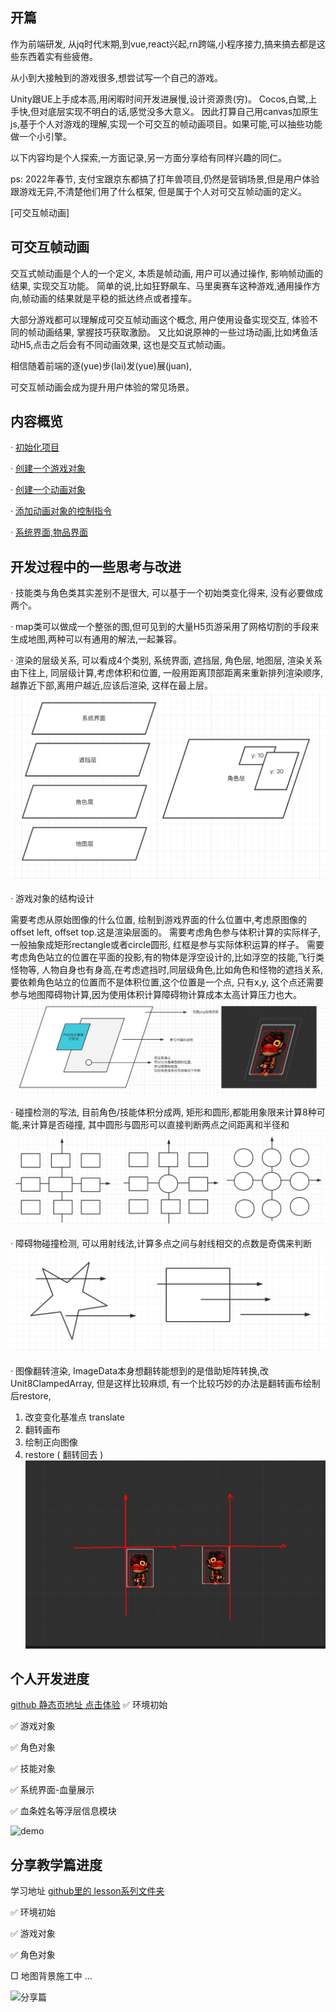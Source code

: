 ## 开篇

作为前端研发, 从jq时代末期,到vue,react兴起,rn跨端,小程序接力,搞来搞去都是这些东西着实有些疲倦。

从小到大接触到的游戏很多,想尝试写一个自己的游戏。

Unity跟UE上手成本高,用闲暇时间开发进展慢,设计资源贵(穷)。 Cocos,白鹭,上手快,但对底层实现不明白的话,感觉没多大意义。 因此打算自己用canvas加原生js,基于个人对游戏的理解,实现一个可交互的帧动画项目。如果可能,可以抽些功能做一个小引擎。

以下内容均是个人探索,一方面记录,另一方面分享给有同样兴趣的同仁。

ps: 2022年春节, 支付宝跟京东都搞了打年兽项目,仍然是营销场景,但是用户体验跟游戏无异,不清楚他们用了什么框架, 但是属于个人对可交互帧动画的定义。


  [可交互帧动画]
## 可交互帧动画

交互式帧动画是个人的一个定义, 本质是帧动画, 用户可以通过操作, 影响帧动画的结果, 实现交互功能。
简单的说,比如狂野飙车、马里奥赛车这种游戏,通用操作方向,帧动画的结果就是平稳的抵达终点或者撞车。

大部分游戏都可以理解成可交互帧动画这个概念, 用户使用设备实现交互, 体验不同的帧动画结果, 掌握技巧获取激励。
又比如说原神的一些过场动画,比如烤鱼活动H5,点击之后会有不同动画效果, 这也是交互式帧动画。

相信随着前端的逐(yue)步(lai)发(yue)展(juan),

可交互帧动画会成为提升用户体验的常见场景。

## 内容概览

· [初始化项目](/joaoBlog/game/0)

· [创建一个游戏对象](/joaoBlog/game/1)

· [创建一个动画对象](/joaoBlog/game/2)

· [添加动画对象的控制指令](/joaoBlog/game/3)

· [系统界面,物品界面](/joaoBlog/game/4)


## 开发过程中的一些思考与改进
· 技能类与角色类其实差别不是很大, 可以基于一个初始类变化得来, 没有必要做成两个。

· map类可以做成一个整张的图,但可见到的大量H5页游采用了网格切割的手段来生成地图,两种可以有通用的解法,一起兼容。

· 渲染的层级关系, 可以看成4个类别, 系统界面, 遮挡层, 角色层, 地图层, 渲染关系由下往上, 同层级计算,考虑体积和位置, 一般用距离顶部距离来重新排列渲染顺序, 越靠近下部,离用户越近,应该后渲染, 这样在最上层。
![渲染的层级关系](./0-2.png)

· 游戏对象的结构设计

需要考虑从原始图像的什么位置, 绘制到游戏界面的什么位置中,考虑原图像的offset left, offset top.这是渲染层面的。
需要考虑角色参与体积计算的实际样子, 一般抽象成矩形rectangle或者circle圆形, 红框是参与实际体积运算的样子。
需要考虑角色站立的位置在平面的投影,有的物体是浮空设计的,比如浮空的技能,飞行类怪物等, 人物自身也有身高,在考虑遮挡时,同层级角色,比如角色和怪物的遮挡关系, 要依赖角色站立的位置而不是体积位置,这个位置是一个点, 只有x,y, 这个点还需要参与地图障碍物计算,因为使用体积计算障碍物计算成本太高计算压力也大。
![游戏对象的结构](./0-7.png)


· 碰撞检测的写法, 目前角色/技能体积分成两, 矩形和圆形,都能用象限来计算8种可能,来计算是否碰撞, 其中圆形与圆形可以直接判断两点之间距离和半径和
![物体碰撞检测](./0-3.png)

· 障碍物碰撞检测, 可以用射线法,计算多点之间与射线相交的点数是奇偶来判断
![障碍物碰撞检测](./0-4.png)

· 图像翻转渲染, ImageData本身想翻转能想到的是借助矩阵转换,改Unit8ClampedArray, 但是这样比较麻烦, 有一个比较巧妙的办法是翻转画布绘制后restore,

1. 改变变化基准点 translate
2. 翻转画布
3. 绘制正向图像
4. restore ( 翻转回去 )
![图像翻转](./0-1.png)



个人开发进度
---
[github 静态页地址 点击体验](https://murongqimiao.github.io/joaoStudio/)
✅ 环境初始

✅ 游戏对象

✅ 角色对象

✅ 技能对象 

✅ 系统界面-血量展示

✅ 血条姓名等浮层信息模块



![demo](./0-6.gif)

分享教学篇进度
---
学习地址
[github里的 lesson系列文件夹](https://github.com/murongqimiao/joaoStudio)

✅ 环境初始

✅ 游戏对象

✅ 角色对象

□ 地图背景施工中
...

![分享篇](./0-5.gif)
